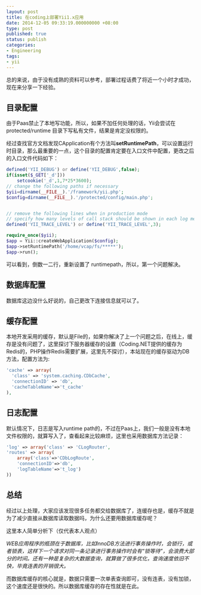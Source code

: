 ```yaml
---
layout: post
title: 在coding上部署Yii1.x应用
date: 2014-12-05 09:33:19.000000000 +08:00
type: post
published: true
status: publish
categories:
- Engineering
tags:
- yii
---
```

总的来说，由于没有成熟的资料可以参考，部署过程话费了将近一个小时才成功，现在来分享一下经验。
## 目录配置
由于Paas禁止了本地写功能，所以，如果不加任何处理的话，Yii会尝试在 protected/runtime 目录下写私有文件，结果是肯定没权限的。

经过查找官方文档发现CApplication有个方法叫**setRuntimePath**，可以设置运行时目录，那么最重要的一点，这个目录的配置肯定要在入口文件中配置，更改之后的入口文件代码如下：

```php
defined('YII_DEBUG') or define('YII_DEBUG',false);
if(isset($_GET['_d']))
    setcookie('_d',1,7*25*3600);
// change the following paths if necessary
$yii=dirname(__FILE__).'/framework/yii.php';
$config=dirname(__FILE__).'/protected/config/main.php';


// remove the following lines when in production mode
// specify how many levels of call stack should be shown in each log message
defined('YII_TRACE_LEVEL') or define('YII_TRACE_LEVEL',3);

require_once($yii);
$app = Yii::createWebApplication($config);
$app->setRuntimePath('/home/vcap/fs/*****');
$app->run();
```

可以看到，倒数一二行，重新设置了 runtimepath，所以，第一个问题解决。

## 数据库配置
数据库这边没什么好说的，自己更改下连接信息就可以了。
## 缓存配置
本地开发采用的缓存，默认是File的，如果你解决了上一个问题之后，在线上，缓存是没有问题了，这里探讨下服务器缓存的设置（Coding.NET提供的缓存为Redis的，PHP操作Redis需要扩展，这里先不探讨），本站现在的缓存驱动为DB方法，配置方法为:

```php
'cache' => array(
  'class' => 'system.caching.CDbCache',
  'connectionID' => 'db',
  'cacheTableName'=>'t_cache'
),
```

## 日志配置
默认情况下，日志是写入runtime path的，不过在Paas上，我们一般是没有本地文件权限的，就算写入了，查看起来比较麻烦，这里也采用数据库方法记录：

```php
'log' => array('class' => 'CLogRouter',
'routes' => array(
    array('class'=>'CDbLogRoute',
    'connectionID'=>'db',
    'logTableName'=>'t_log')
))
```

## 总结
经过以上处理，大家应该发现很多任务都交给数据库了，连缓存也是，缓存不就是为了减少直接从数据库读取数据吗，为什么还要用数据库缓存呢？

这里本人简单分析下（仅代表本人观点）

*WEB应用程序的瓶颈在于数据库，比如InnoDB方法进行事务操作时，会锁行，或者锁表，这样下一个请求对同一条记录进行事务操作时会有“锁等待”，会浪费大部分的时间。还有一种是复杂的大数据查询，就算做了很多优化，查询速度依旧不快，毕竟连表的开销很大。*

而数据库缓存的核心就是，数据只需要一次单表查询即可，没有连表，没有加锁，这个速度还是很快的。所以数据库缓存的存在性就是在此。
